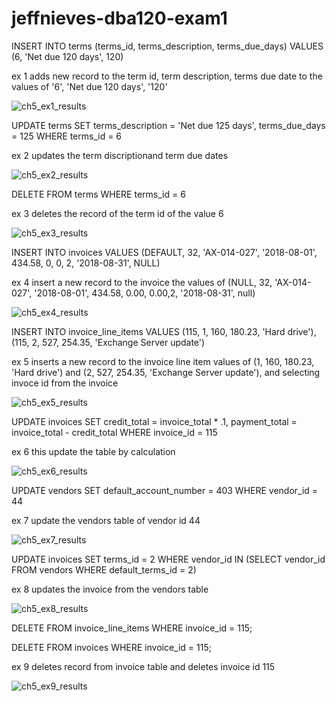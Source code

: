 # jeffnieves-dba120-exam1

INSERT INTO terms
    (terms_id, terms_description, terms_due_days)
VALUES
    (6, 'Net due 120 days', 120)

ex 1 adds new record to the term id, term description, terms due date to the values of '6', 'Net due 120 days', '120'

![ch5_ex1_results](https://user-images.githubusercontent.com/122382857/217451230-a6756b94-23f7-4cab-a08f-0dbfeee40f61.png)



UPDATE terms
SET terms_description = 'Net due 125 days',
    terms_due_days = 125
WHERE terms_id = 6

ex 2 updates the term discriptionand term due dates

![ch5_ex2_results](https://user-images.githubusercontent.com/122382857/217451451-88f6030e-5ba4-47dc-a24f-157eb15d9982.png)


DELETE FROM terms
WHERE terms_id = 6

ex 3 deletes the record of the term id of the value 6 

![ch5_ex3_results](https://user-images.githubusercontent.com/122382857/217451468-81f9a536-d3c3-4f0e-927f-0033487b8fff.png)


INSERT INTO invoices
VALUES (DEFAULT, 32, 'AX-014-027', '2018-08-01', 434.58, 0, 0,
        2, '2018-08-31', NULL)

ex 4 insert a new record to the invoice the values of (NULL, 32, 'AX-014-027', '2018-08-01', 434.58, 0.00, 0.00,2, '2018-08-31', null)

![ch5_ex4_results](https://user-images.githubusercontent.com/122382857/217451474-2933376c-9c4c-43f4-b274-0729d1d3c53d.png)


INSERT INTO invoice_line_items VALUES
    (115, 1, 160, 180.23, 'Hard drive'),
    (115, 2, 527, 254.35, 'Exchange Server update')

ex 5 inserts a new record to the invoice line item values of (1, 160, 180.23, 'Hard drive') and (2, 527, 254.35, 'Exchange Server update'), and selecting invoce id from the invoice

![ch5_ex5_results](https://user-images.githubusercontent.com/122382857/217451477-d67c4b2f-5831-4099-8980-225435999a5a.png)


UPDATE invoices
SET credit_total = invoice_total * .1,
    payment_total = invoice_total - credit_total
WHERE invoice_id = 115

ex 6 this update the table by calculation

![ch5_ex6_results](https://user-images.githubusercontent.com/122382857/217451486-b2d37c56-1eaa-44ef-9aef-8f41aa7405c6.png)


UPDATE vendors
SET default_account_number = 403
WHERE vendor_id = 44

ex 7 update the vendors table of vendor id 44

![ch5_ex7_results](https://user-images.githubusercontent.com/122382857/217451505-f8f41447-4c38-4346-b9ed-d33c8678728c.png)


UPDATE invoices
SET terms_id = 2
WHERE vendor_id IN
    (SELECT vendor_id
     FROM vendors
     WHERE default_terms_id = 2)

ex 8 updates the invoice from the vendors table

![ch5_ex8_results](https://user-images.githubusercontent.com/122382857/217451516-1b2050e8-5a39-407b-bf5e-f38a2028724c.png)


DELETE FROM invoice_line_items
WHERE invoice_id = 115;

DELETE FROM invoices
WHERE invoice_id = 115;

ex 9 deletes record from invoice table and deletes invoice id 115

![ch5_ex9_results](https://user-images.githubusercontent.com/122382857/217451524-7214fa50-f4e6-4a62-b60a-59862b0e0b23.png)

